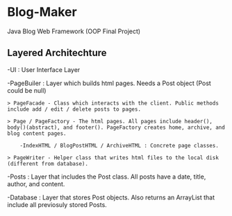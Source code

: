 Blog-Maker
==========

Java Blog Web Framework (OOP Final Project)

Layered Architechture
------------

-UI : User Interface Layer

-PageBuiler : Layer which builds html pages. Needs a Post object (Post could be null)
	
	> PageFacade - Class which interacts with the client. Public methods include add / edit / delete posts to pages.

	> Page / PageFactory - The html pages. All pages include header(), body()(abstract), and footer(). PageFactory creates home, archive, and blog content pages.

		-IndexHTML / BlogPostHTML / ArchiveHTML : Concrete page classes.

	> PageWriter - Helper class that writes html files to the local disk (different from database).

-Posts : Layer that includes the Post class. All posts have a date, title, author, and content.

-Database : Layer that stores Post objects. Also returns an ArrayList<Post> that include all previosuly stored Posts.
